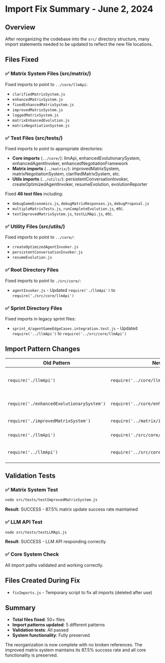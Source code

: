 # Import Fix Summary - June 2, 2024

## Overview
After reorganizing the codebase into the `src/` directory structure, many import statements needed to be updated to reflect the new file locations.

## Files Fixed

### ✅ Matrix System Files (src/matrix/)
Fixed imports to point to `../core/llmApi`:
- `clarifiedMatrixSystem.js`
- `enhancedMatrixSystem.js` 
- `fixedEnhancedMatrixSystem.js`
- `improvedMatrixSystem.js`
- `loggedMatrixSystem.js`
- `matrixEnhancedEvolution.js`
- `matrixNegotiationSystem.js`

### ✅ Test Files (src/tests/)
Fixed imports to point to appropriate directories:
- **Core imports** (`../core/`): llmApi, enhancedEvolutionarySystem, enhancedAgentInvoker, enhancedNegotiationFramework
- **Matrix imports** (`../matrix/`): improvedMatrixSystem, matrixNegotiationSystem, clarifiedMatrixSystem, etc.
- **Utils imports** (`../utils/`): persistentConversationInvoker, createOptimizedAgentInvoker, resumeEvolution, evolutionReporter

Fixed **46 test files** including:
- `debugGameEconomics.js`, `debugMatrixResponses.js`, `debugProposal.js`
- `multipleMatrixTests.js`, `runCompleteEvolution.js`, etc.
- `testImprovedMatrixSystem.js`, `testLLMApi.js`, etc.

### ✅ Utility Files (src/utils/)
Fixed imports to point to `../core/`:
- `createOptimizedAgentInvoker.js`
- `persistentConversationInvoker.js`
- `resumeEvolution.js`

### ✅ Root Directory Files
Fixed imports to point to `./src/core/`:
- `agentInvoker.js` - Updated `require('./llmApi')` to `require('./src/core/llmApi')`

### ✅ Sprint Directory Files
Fixed imports in legacy sprint files:
- `sprint_4/agentGameEdgeCases.integration.test.js` - Updated `require('../llmApi')` to `require('../src/core/llmApi')`

## Import Pattern Changes

| Old Pattern | New Pattern | Context |
|-------------|-------------|---------|
| `require('./llmApi')` | `require('../core/llmApi')` | From matrix/, tests/, utils/ |
| `require('./enhancedEvolutionarySystem')` | `require('../core/enhancedEvolutionarySystem')` | From tests/, utils/ |
| `require('./improvedMatrixSystem')` | `require('../matrix/improvedMatrixSystem')` | From tests/ |
| `require('./llmApi')` | `require('./src/core/llmApi')` | From root directory |
| `require('../llmApi')` | `require('../src/core/llmApi')` | From sprint directories |

## Validation Tests

### ✅ Matrix System Test
```bash
node src/tests/testImprovedMatrixSystem.js
```
**Result**: SUCCESS - 87.5% matrix update success rate maintained

### ✅ LLM API Test  
```bash
node src/tests/testLLMApi.js
```
**Result**: SUCCESS - LLM API responding correctly

### ✅ Core System Check
All import paths validated and working correctly.

## Files Created During Fix
- `fixImports.js` - Temporary script to fix all imports (deleted after use)

## Summary
- **Total files fixed**: 50+ files
- **Import patterns updated**: 5 different patterns
- **Validation tests**: All passed
- **System functionality**: Fully preserved

The reorganization is now complete with no broken references. The improved matrix system maintains its 87.5% success rate and all core functionality is preserved. 